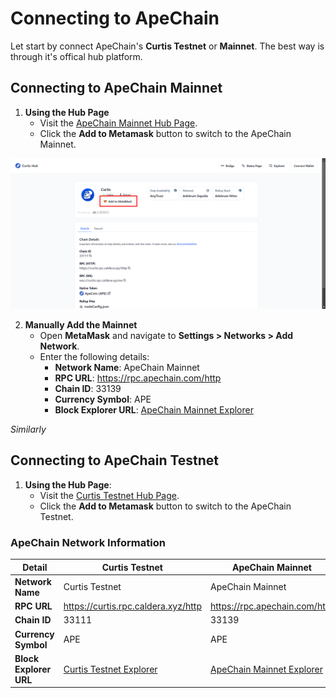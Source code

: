 # Connecting to ApeChain

Let start by connect ApeChain's **Curtis Testnet** or **Mainnet**. The best way is through it's offical hub platform.

## **Connecting to ApeChain Mainnet**
1. **Using the Hub Page**
   - Visit the [ApeChain Mainnet Hub Page](https://apechain.hub.caldera.xyz/).
   - Click the **Add to Metamask** button to switch to the ApeChain Mainnet.

![](https://raw.githubusercontent.com/POLearn/build-on-apechain/refs/heads/master/content/assets/images/network_page.png)

2. **Manually Add the Mainnet**
   - Open **MetaMask** and navigate to **Settings > Networks > Add Network**.
   - Enter the following details:
     - **Network Name**: ApeChain Mainnet
     - **RPC URL**: https://rpc.apechain.com/http
     - **Chain ID**: 33139
     - **Currency Symbol**: APE
     - **Block Explorer URL**: [ApeChain Mainnet Explorer](https://apescan.io/)

*Similarly*
## **Connecting to ApeChain Testnet**
1. **Using the Hub Page**:
   - Visit the [Curtis Testnet Hub Page](https://curtis.hub.caldera.xyz/).
   - Click the **Add to Metamask** button to switch to the ApeChain Testnet.

### **ApeChain Network Information**

| **Detail**          | **Curtis Testnet**                 | **ApeChain Mainnet**             |
|----------------------|------------------------------------|-----------------------------------|
| **Network Name**     | Curtis Testnet                    | ApeChain Mainnet                 |
| **RPC URL**          | https://curtis.rpc.caldera.xyz/http | https://rpc.apechain.com/http    |
| **Chain ID**         | 33111                             | 33139                            |
| **Currency Symbol**  | APE                               | APE                              |
| **Block Explorer URL** | [Curtis Testnet Explorer](https://curtis.apescan.io/) | [ApeChain Mainnet Explorer](https://apescan.io/) |

